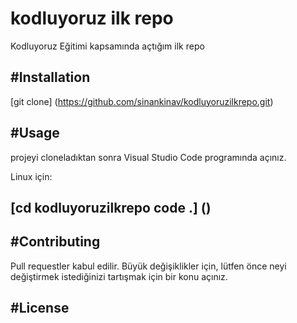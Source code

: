 # kodluyoruz ilk repo
Kodluyoruz Eğitimi kapsamında açtığım ilk repo

#Installation
-----------------------
[git clone] (https://github.com/sinankinav/kodluyoruzilkrepo.git)

#Usage
----------------------------
projeyi cloneladıktan sonra Visual Studio Code programında açınız.

Linux için:

[cd kodluyoruzilkrepo
code .] ()
-------------------------------------
#Contributing
---------------------------------
Pull requestler kabul edilir. Büyük değişiklikler için, lütfen önce neyi değiştirmek istediğinizi tartışmak için bir konu açınız.

#License
----------------------------------
[](https://choosealicense.com/licenses/mit/)
